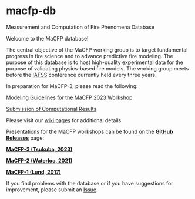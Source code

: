 # macfp-db
Measurement and Computation of Fire Phenomena Database

Welcome to the MaCFP database!

The central objective of the MaCFP working group is to target fundamental progress in fire science and to advance predictive fire modeling.  The purpose of this database is to host high-quality experimental data for the purpose of validating physics-based fire models.  The working group meets before the [IAFSS](http://www.iafss.org/) conference currently held every three years.

In preparation for MaCFP-3, please read the following:

[Modeling Guidelines for the MaCFP 2023 Workshop](https://github.com/MaCFP/macfp-db/wiki/MaCFP-2023-Modeling-Guidelines)

[Submission of Computational Results](https://github.com/MaCFP/macfp-db/wiki/Submitting-Computational-Results)

Please visit our [wiki pages](https://github.com/MaCFP/macfp-db/wiki) for additional details.

Presentations for the MaCFP workshops can be found on the [**GitHub Releases**](https://github.com/MaCFP/macfp-db/releases) page:

[**MaCFP-3 (Tsukuba, 2023)**](https://github.com/MaCFP/macfp-db/releases/tag/macfp-3.0)

[**MaCFP-2 (Waterloo, 2021)**](https://github.com/MaCFP/macfp-db/releases/tag/macfp-2.0)

[**MaCFP-1 (Lund, 2017)**](https://github.com/MaCFP/macfp-db/releases/tag/macfp-1.0)

If you find problems with the database or if you have suggestions for improvement, please submit an [Issue](https://github.com/MaCFP/macfp-db/issues).


